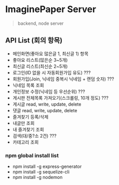 # ImaginePaper Server 
 > backend, node server

## API List (회의 항목)
 * 메인화면(좋아요 많은글 1, 최신글 1) 항목
 * 좋아요 리스트(많은순 3~5개)
 * 최신글 리스트(최신순 2~5개)
 * 로그인(ID 없을 시 자동회원가입 유도) ???
 * 회원가입(Join, 닉네임 중복시 닉네임 + 랜덤 숫자) ???
 * 닉네임 목록 조회
 * 개인정보 수정(닉네임 등 우선순위) ???
 * 게시판 전체목록 가져오기(스크롤링, 10개 정도) ???
 * 게시글 read, write, update, delete
 * 댓글 read, write, update, delete
 * 즐겨찾기 등록/삭제
 * 내글만 조회
 * 내 즐겨찾기 조회
 * 검색(대/중?소 2건) ???
 * 카테고리 조회

### npm global install list
 * npm install -g express-generator
 * npm install -g sequelize-cli
 * npm install -g nodemon

